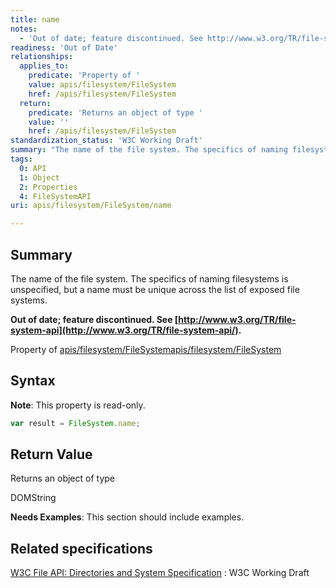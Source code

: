 ```yaml
---
title: name
notes:
  - 'Out of date; feature discontinued. See http://www.w3.org/TR/file-system-api/.'
readiness: 'Out of Date'
relationships:
  applies_to:
    predicate: 'Property of '
    value: apis/filesystem/FileSystem
    href: /apis/filesystem/FileSystem
  return:
    predicate: 'Returns an object of type '
    value: ''
    href: /apis/filesystem/FileSystem
standardization_status: 'W3C Working Draft'
summary: "The name of the file system. The specifics of naming filesystems is unspecified, but a name must be unique across the list of exposed file systems.\n"
tags:
  0: API
  1: Object
  2: Properties
  4: FileSystemAPI
uri: apis/filesystem/FileSystem/name

---
```

## Summary

The name of the file system. The specifics of naming filesystems is unspecified, but a name must be unique across the list of exposed file systems.

**Out of date; feature discontinued. See [http://www.w3.org/TR/file-system-api](http://www.w3.org/TR/file-system-api/).**

Property of [apis/filesystem/FileSystem](/apis/filesystem/FileSystem)[apis/filesystem/FileSystem](/apis/filesystem/FileSystem)

## Syntax

**Note**: This property is read-only.

``` js
var result = FileSystem.name;
```

## Return Value

Returns an object of type

DOMString

**Needs Examples**: This section should include examples.

## Related specifications

[W3C File API: Directories and System Specification](http://dev.w3.org/2009/dap/file-system/pub/FileSystem/)
:   W3C Working Draft

